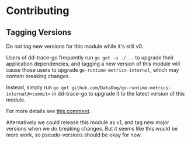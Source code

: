 # Contributing

## Tagging Versions

Do not tag new versions for this module while it's still v0.

Users of dd-trace-go frequently run `go get -u ./...` to upgrade their application dependencies, and tagging a new version of this module will cause those users to upgrade `go-runtime-metrics-internal`, which may contain breaking changes.

Instead, simply run `go get github.com/DataDog/go-runtime-metrics-internal@<commit>` in dd-trace-go to upgrade it to the latest version of this module.

For more details see [this comment](https://github.com/DataDog/go-runtime-metrics-internal/issues/10#issuecomment-2522535398).

Alternatively we could release this module as v1, and tag new major versions when we do breaking changes. But it seems like this would be more work, so pseudo-versions should be okay for now.